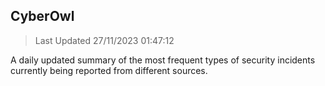 ## CyberOwl 
> Last Updated 27/11/2023 01:47:12 


A daily updated summary of the most frequent types of security incidents currently being reported from different sources.


